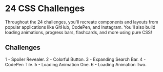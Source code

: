 # 24 CSS Challenges

Throughout the 24 challenges, you'll recreate components and layouts from popular applications like GitHub, CodePen, and Instagram. You'll also build loading animations, progress bars, flashcards, and more using pure CSS!

## Challenges

1 - Spoiler Revealer.
2 - Colorful Button.
3 - Expanding Search Bar.
4 - CodePen Tile.
5 - Loading Animation One.
6 - Loading Animation Two.

